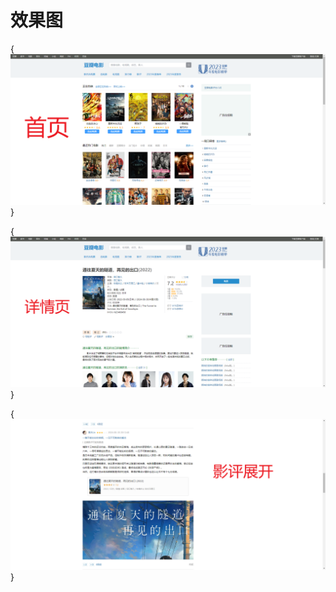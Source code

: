 # 效果图

{![](/READMEPIC/image1.jpg "首页")}

{![](/READMEPIC/image2.jpg "详情页")}

{![](/READMEPIC/image3.jpg "影评展开")}
